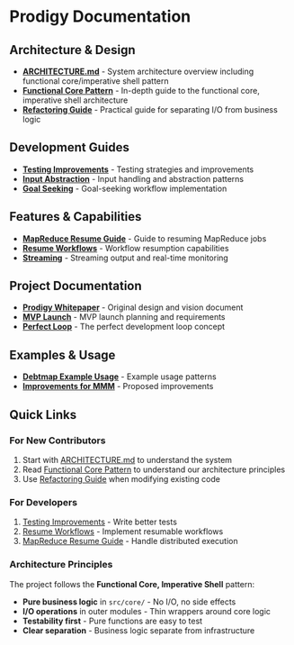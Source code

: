 # Prodigy Documentation

## Architecture & Design

- [**ARCHITECTURE.md**](../ARCHITECTURE.md) - System architecture overview including functional core/imperative shell pattern
- [**Functional Core Pattern**](functional-core-pattern.md) - In-depth guide to the functional core, imperative shell architecture
- [**Refactoring Guide**](refactoring-guide.md) - Practical guide for separating I/O from business logic

## Development Guides

- [**Testing Improvements**](testing-improvements.md) - Testing strategies and improvements
- [**Input Abstraction**](input_abstraction.md) - Input handling and abstraction patterns
- [**Goal Seeking**](goal-seeking.md) - Goal-seeking workflow implementation

## Features & Capabilities

- [**MapReduce Resume Guide**](mapreduce-resume-guide.md) - Guide to resuming MapReduce jobs
- [**Resume Workflows**](resume-workflows.md) - Workflow resumption capabilities
- [**Streaming**](streaming.md) - Streaming output and real-time monitoring

## Project Documentation

- [**Prodigy Whitepaper**](PRODIGY_WHITEPAPER.md) - Original design and vision document
- [**MVP Launch**](MVP_LAUNCH.md) - MVP launch planning and requirements
- [**Perfect Loop**](perfect_loop.md) - The perfect development loop concept

## Examples & Usage

- [**Debtmap Example Usage**](debtmap_example_usage.md) - Example usage patterns
- [**Improvements for MMM**](improvements_for_mmm.md) - Proposed improvements

## Quick Links

### For New Contributors

1. Start with [ARCHITECTURE.md](../ARCHITECTURE.md) to understand the system
2. Read [Functional Core Pattern](functional-core-pattern.md) to understand our architecture principles
3. Use [Refactoring Guide](refactoring-guide.md) when modifying existing code

### For Developers

1. [Testing Improvements](testing-improvements.md) - Write better tests
2. [Resume Workflows](resume-workflows.md) - Implement resumable workflows
3. [MapReduce Resume Guide](mapreduce-resume-guide.md) - Handle distributed execution

### Architecture Principles

The project follows the **Functional Core, Imperative Shell** pattern:

- **Pure business logic** in `src/core/` - No I/O, no side effects
- **I/O operations** in outer modules - Thin wrappers around core logic
- **Testability first** - Pure functions are easy to test
- **Clear separation** - Business logic separate from infrastructure